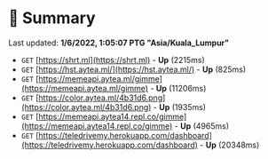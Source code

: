 # 📖 Summary
Last updated: **1/6/2022, 1:05:07 PTG "Asia/Kuala_Lumpur"**

- `GET` [https://shrt.ml](https://shrt.ml) - **Up** (2215ms)
- `GET` [https://hst.aytea.ml/](https://hst.aytea.ml/) - **Up** (825ms)
- `GET` [https://memeapi.aytea.ml/gimme](https://memeapi.aytea.ml/gimme) - **Up** (11206ms)
- `GET` [https://color.aytea.ml/4b31d6.png](https://color.aytea.ml/4b31d6.png) - **Up** (1935ms)
- `GET` [https://memeapi.aytea14.repl.co/gimme](https://memeapi.aytea14.repl.co/gimme) - **Up** (4965ms)
- `GET` [https://teledrivemy.herokuapp.com/dashboard](https://teledrivemy.herokuapp.com/dashboard) - **Up** (20348ms)
